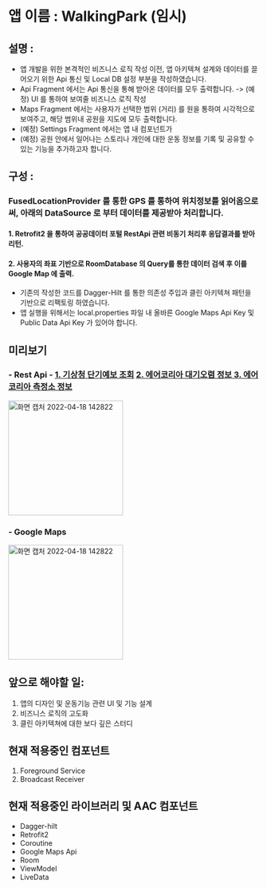 # 앱 이름 : WalkingPark (임시) 


## 설명 : 
- 앱 개발을 위한 본격적인 비즈니스 로직 작성 이전, 앱 아키텍쳐 설계와 데이터를 끌어오기 위한 Api 통신 및 Local DB 설정 부분을 작성하였습니다.
- Api Fragment 에서는 Api 통신을 통해 받아온 데이터를 모두 출력합니다. -> (예정) UI 를 통하여 보여줄 비즈니스 로직 작성
- Maps Fragment 에서는 사용자가 선택한 범위 (거리) 를 원을 통하여 시각적으로 보여주고, 해당 범위내 공원을 지도에 모두 출력합니다.
- (예정) Settings Fragment 에서는 앱 내 컴포넌트가  
- (예정) 공원 안에서 일어나는 스토리나 개인에 대한 운동 정보를 기록 및 공유할 수 있는 기능을 추가하고자 합니다.     

## 구성 :
### FusedLocationProvider 를 통한 GPS 를 통하여 위치정보를 읽어옴으로써, 아래의 DataSource 로 부터 데이터를 제공받아 처리합니다.  
#### 1. Retrofit2 을 통하여 공공데이터 포털 RestApi 관련 비동기 처리후 응답결과를 받아 리턴.
#### 2. 사용자의 좌표 기반으로 RoomDatabase 의 Query를 통한 데이터 검색 후 이를 Google Map 에 출력. 
- 기존의 작성한 코드를 Dagger-Hilt 를 통한 의존성 주입과 클린 아키텍쳐 패턴을 기반으로 리팩토링 하였습니다.
- 앱 실행을 위해서는 local.properties 파일 내 올바른 Google Maps Api Key 및 Public Data Api Key 가 있어야 합니다. 
    
## 미리보기
### - Rest Api - <a href="https://www.data.go.kr/tcs/dss/selectApiDataDetailView.do?publicDataPk=15084084"> 1. 기상청 단기예보 조회<a> <a href="https://www.data.go.kr/tcs/dss/selectApiDataDetailView.do?publicDataPk=15073861"> 2. 에어코리아 대기오렴 정보<a><a href="https://www.data.go.kr/tcs/dss/selectApiDataDetailView.do?publicDataPk=15073877"> 3. 에어코리아 측정소 정보<a>
<img width="230" alt="화면 캡처 2022-04-18 142822" src="https://user-images.githubusercontent.com/60813834/163760073-020b2293-cc9c-4cb6-bff5-1e7499ba776a.png">

### - Google Maps
<img width="230" alt="화면 캡처 2022-04-18 142822" src="https://user-images.githubusercontent.com/60813834/163760648-acfe9591-4014-4463-89b3-62a6577d4d56.gif">

    
## 앞으로 해야할 일: 
1. 앱의 디자인 및 운동기능 관련 UI 및 기능 설계
2. 비즈니스 로직의 고도화
3. 클린 아키텍쳐에 대한 보다 깊은 스터디

## 현재 적용중인 컴포넌트
1. Foreground Service 
2. Broadcast Receiver

## 현재 적용중인 라이브러리 및 AAC 컴포넌트
- Dagger-hilt
- Retrofit2
- Coroutine
- Google Maps Api
- Room
- ViewModel
- LiveData
